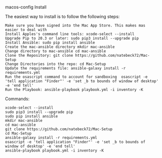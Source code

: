 macos-config
Install

The easiest way to install is to follow the following steps:

    Make sure you have signed into the Mac App Store. This makes mas easier to deal with
    Install Apples's command line tools: xcode-select --install
    Upgrade Pip to 20.3 or later: sudo pip3 install --upgrade pip
    Install Ansible: sudo pip install ansible
    Create the mac-ansible directory mkdir mac-ansible
    Change directory to mac-ansible cd mac-ansible
    Clone the Repository: git clone https://github.com/natebeck72/Mac-Setup
    Change Directories into the repo: cd Mac-Setup
    Update the requirements file: ansible-galaxy install -r requirements.yml
    Run the osascript command to account for sandboxing  osascript -e 'tell application "Finder"' -e 'set _b to bounds of window of desktop' -e 'end tell'
    Run the Playbook: ansible-playbook playbook.yml -i inventory -K

Commands:

    xcode-select --install
    sudo pip3 install --upgrade pip
    sudo pip install ansible
    mkdir mac-ansible 
    cd mac-ansible 
    git clone https://github.com/natebeck72/Mac-Setup
    cd Mac-Setup
    ansible-galaxy install -r requirements.yml
    osascript -e 'tell application "Finder"' -e 'set _b to bounds of window of desktop' -e 'end tell'
    ansible-playbook playbook.yml -i inventory -K
